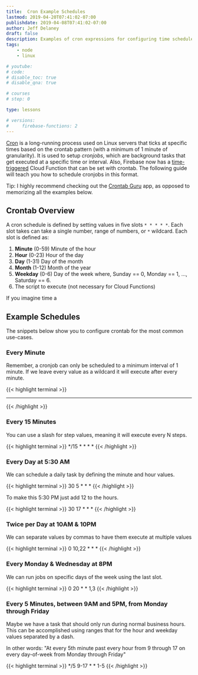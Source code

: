 ```yaml
---
title:  Cron Example Schedules
lastmod: 2019-04-20T07:41:02-07:00
publishdate: 2019-04-08T07:41:02-07:00
author: Jeff Delaney
draft: false
description: Examples of cron expressions for configuring time schedules and cronjobs.  
tags: 
    - node
    - linux

# youtube: 
# code: 
# disable_toc: true
# disable_qna: true

# courses
# step: 0

type: lessons

# versions: 
#     firebase-functions: 2
---
```


[Cron](https://en.wikipedia.org/wiki/Cron) is a long-running process used on Linux servers that ticks at specific times based on the crontab pattern (with a minimum of 1 minute of granularity). It is used to setup *cronjobs*, which are background tasks that get executed at a specific time or interval. Also, Firebase now has a [time-triggered](https://firebase.googleblog.com/2019/04/schedule-cloud-functions-firebase-cron.html) Cloud Function that can be set with crontab. The following guide will teach you how to schedule cronjobs in this format. 

Tip: I highly recommend checking out the [Crontab Guru](https://crontab.guru/every-weekday) app, as opposed to memorizing all the examples below. 

## Crontab Overview

A cron schedule is defined by setting values in five slots `* * * * *`. Each slot takes can take a single number, range of numbers, or `*` wildcard. Each slot is defined as:

1. **Minute** (0-59) Minute of the hour
2. **Hour**	(0-23) Hour of the day
3. **Day**	(1-31)	Day of the month
4. **Month** (1-12)	Month of the year
5. **Weekday** (0-6) Day of the week where, Sunday == 0, Monday == 1, ..., Saturday == 6. 
6. The script to execute (not necessary for Cloud Functions)

If you imagine time a 

## Example Schedules

The snippets below show you to configure crontab for the most common use-cases. 

### Every Minute

Remember, a cronjob can only be scheduled to a minimum interval of 1 minute. If we leave every value as a wildcard it will execute after every minute. 

{{< highlight terminal >}}
* * * * *
{{< /highlight >}}

### Every 15 Minutes

You can use a slash for step values, meaning it will execute every N steps. 

{{< highlight terminal >}}
*/15 * * * *
{{< /highlight >}}


### Every Day at 5:30 AM

We can schedule a daily task by defining the minute and hour values. 

{{< highlight terminal >}}
30 5 * * *
{{< /highlight >}}

To make this 5:30 PM just add 12 to the hours. 

{{< highlight terminal >}}
30 17 * * *
{{< /highlight >}}

### Twice per Day at 10AM & 10PM

We can separate values by commas to have them execute at multiple values

{{< highlight terminal >}}
0 10,22 * * *
{{< /highlight >}}

### Every Monday & Wednesday at 8PM

We can run jobs on specific days of the week using the last slot. 

{{< highlight terminal >}}
0 20 * * 1,3
{{< /highlight >}}


### Every 5 Minutes, between 9AM and 5PM, from Monday through Friday

Maybe we have a task that should only run during normal business hours. This can be accomplished using ranges that for the hour and weekday values separated by a dash. 

In other words: "At every 5th minute past every hour from 9 through 17 on every day-of-week from Monday through Friday"

{{< highlight terminal >}}
*/5 9-17 * * 1-5
{{< /highlight >}}
